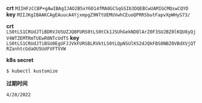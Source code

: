 **crt**
`MIIHFzCCBP+gAwIBAgIJAO2B5xY6D14fMA0GCSqGSIb3DQEBCwUAMIGCMQswCQYD`
**key**
`MIIJKgIBAAKCAgEAuucA4YjxmpgZ9NTtUEMUVwhCEuoQPRRSbutFapvXpWHyS73/`

**crt**
`LS0tLS1CRUdJTiBDRVJUSUZJQ0FURS0tLS0tCk1JSUhGekNDQlArZ0F3SUJBZ0lKQU8yQjV4WTZEMTRmTUEwR0NTcUdTS`
**key**
`LS0tLS1CRUdJTiBSU0EgUFJJVkFURSBLRVktLS0tLQpNSUlKS2dJQkFBS0NBZ0VBdXVjQTRZanhtcGdaOU5UdFVFTVVW`

**k8s secret**

```bash
$ kubectl kustomize
```

**过期时间**

`4/28/2022`
